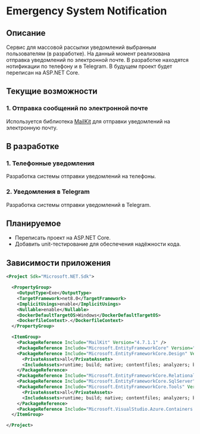 # Emergency System Notification

## Описание

Сервис для массовой рассылки уведомлений выбранным пользователям (в разработке). На данный момент реализована отправка уведомлений по электронной почте. В разработке находятся нотификации по телефону и в Telegram. В будущем проект будет переписан на ASP.NET Core.

## Текущие возможности

### 1. Отправка сообщений по электронной почте
Используется библиотека [MailKit](https://github.com/jstedfast/MailKit) для отправки уведомлений на электронную почту.

## В разработке

### 1. Телефонные уведомления
Разработка системы отправки уведомлений на телефоны.

### 2. Уведомления в Telegram
Разработка системы отправки уведомлений в Telegram.

## Планируемое

- Переписать проект на ASP.NET Core.
- Добавить unit-тестирование для обеспечения надёжности кода.

## Зависимости приложения

```xml
<Project Sdk="Microsoft.NET.Sdk">

  <PropertyGroup>
    <OutputType>Exe</OutputType>
    <TargetFramework>net8.0</TargetFramework>
    <ImplicitUsings>enable</ImplicitUsings>
    <Nullable>enable</Nullable>
    <DockerDefaultTargetOS>Windows</DockerDefaultTargetOS>
    <DockerfileContext>.</DockerfileContext>
  </PropertyGroup>

  <ItemGroup>
    <PackageReference Include="MailKit" Version="4.7.1.1" />
    <PackageReference Include="Microsoft.EntityFrameworkCore" Version="8.0.8" />
    <PackageReference Include="Microsoft.EntityFrameworkCore.Design" Version="8.0.8">
      <PrivateAssets>all</PrivateAssets>
      <IncludeAssets>runtime; build; native; contentfiles; analyzers; buildtransitive</IncludeAssets>
    </PackageReference>
    <PackageReference Include="Microsoft.EntityFrameworkCore.Relational" Version="8.0.8" />
    <PackageReference Include="Microsoft.EntityFrameworkCore.SqlServer" Version="8.0.8" />
    <PackageReference Include="Microsoft.EntityFrameworkCore.Tools" Version="8.0.8">
      <PrivateAssets>all</PrivateAssets>
      <IncludeAssets>runtime; build; native; contentfiles; analyzers; buildtransitive</IncludeAssets>
    </PackageReference>
    <PackageReference Include="Microsoft.VisualStudio.Azure.Containers.Tools.Targets" Version="1.21.0" />
  </ItemGroup>

</Project>

